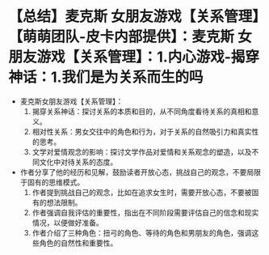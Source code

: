 # 【总结】麦克斯 女朋友游戏【关系管理】【萌萌团队-皮卡内部提供】：麦克斯 女朋友游戏【关系管理】：1.内心游戏-揭穿神话：1.我们是为关系而生的吗

-   麦克斯女朋友游戏【关系管理】：
    1.  揭穿关系神话：探讨关系的本质和目的，从不同角度看待关系的真相和意义。
    2.  相对性关系：男女交往中的角色和行为，对于关系的自然吸引力和真实性的思考。
    3.  文学对爱情观念的影响：探讨文学作品对爱情和关系观念的塑造，以及不同文化中对待关系的态度。
-   作者分享了他的经历和见解，鼓励读者开放心态，挑战自己的观念，不要局限于固有的思维模式。
    1.  作者提到挑战自己的观念，比如在追求女生时，需要开放心态，不要被固有的想法限制。
    2.  作者强调自我评估的重要性，指出在不同阶段需要评估自己的信念和现实情况，以便做好准备。
    3.  作者介绍了三种角色：扭弓的角色、等待的角色和男朋友的角色，强调这些角色的自然性和重要性。
